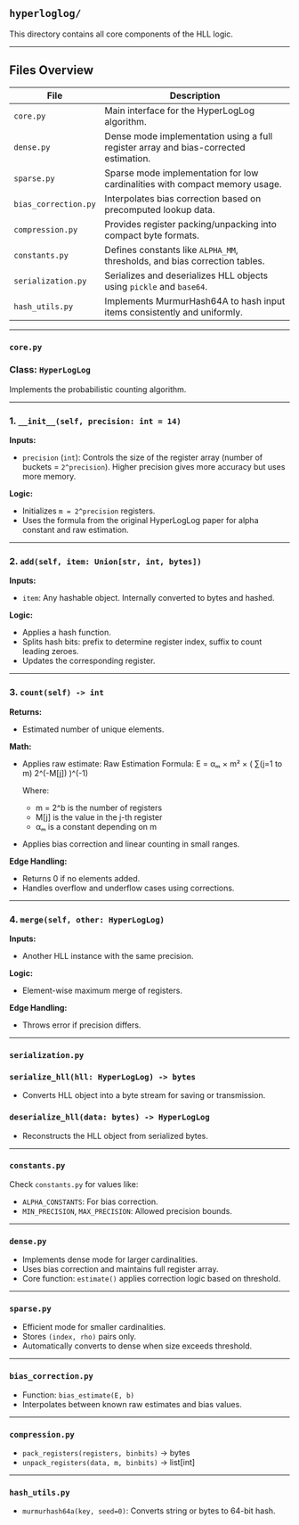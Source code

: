 
##  `hyperloglog/`

This directory contains all core components of the HLL logic.

---

## Files Overview

| File                | Description |
|---------------------|-------------|
| `core.py`           | Main interface for the HyperLogLog algorithm.
| `dense.py`          | Dense mode implementation using a full register array and bias-corrected estimation. |
| `sparse.py`         | Sparse mode implementation for low cardinalities with compact memory usage. |
| `bias_correction.py`| Interpolates bias correction based on precomputed lookup data. |
| `compression.py`    | Provides register packing/unpacking into compact byte formats. |
| `constants.py`      | Defines constants like `ALPHA_MM`, thresholds, and bias correction tables. |
| `serialization.py`  | Serializes and deserializes HLL objects using `pickle` and `base64`. |
| `hash_utils.py`     | Implements MurmurHash64A to hash input items consistently and uniformly. |

---

### `core.py`

### Class: `HyperLogLog`

Implements the probabilistic counting algorithm.

---

### 1. **`__init__(self, precision: int = 14)`**

**Inputs:**
- `precision` (`int`): Controls the size of the register array (number of buckets = `2^precision`). Higher precision gives more accuracy but uses more memory.

**Logic:**
- Initializes `m = 2^precision` registers.
- Uses the formula from the original HyperLogLog paper for alpha constant and raw estimation.


---

### 2. **`add(self, item: Union[str, int, bytes])`**

**Inputs:**
- `item`: Any hashable object. Internally converted to bytes and hashed.

**Logic:**
- Applies a hash function.
- Splits hash bits: prefix to determine register index, suffix to count leading zeroes.
- Updates the corresponding register.

---

### 3. **`count(self) -> int`**

**Returns:**
- Estimated number of unique elements.

**Math:**
- Applies raw estimate:
    Raw Estimation Formula:
    E = αₘ × m² × ( ∑(j=1 to m) 2^(-M[j]) )^(-1)
    
    Where:
    - m = 2^b is the number of registers
    - M[j] is the value in the j-th register
    - αₘ is a constant depending on m

- Applies bias correction and linear counting in small ranges.

**Edge Handling:**
- Returns 0 if no elements added.
- Handles overflow and underflow cases using corrections.

---

### 4. **`merge(self, other: HyperLogLog)`**

**Inputs:**
- Another HLL instance with the same precision.

**Logic:**
- Element-wise maximum merge of registers.

**Edge Handling:**
- Throws error if precision differs.

---

### `serialization.py`

### `serialize_hll(hll: HyperLogLog) -> bytes`
- Converts HLL object into a byte stream for saving or transmission.

### `deserialize_hll(data: bytes) -> HyperLogLog`
- Reconstructs the HLL object from serialized bytes.

---

### `constants.py`

Check `constants.py` for values like:
- `ALPHA_CONSTANTS`: For bias correction.
- `MIN_PRECISION`, `MAX_PRECISION`: Allowed precision bounds.

---

### `dense.py`
- Implements dense mode for larger cardinalities.
- Uses bias correction and maintains full register array.
- Core function: `estimate()` applies correction logic based on threshold.

---

### `sparse.py`
- Efficient mode for smaller cardinalities.
- Stores `(index, rho)` pairs only.
- Automatically converts to dense when size exceeds threshold.

---

### `bias_correction.py`
- Function: `bias_estimate(E, b)`
- Interpolates between known raw estimates and bias values.

---

### `compression.py`
- `pack_registers(registers, binbits)` → bytes
- `unpack_registers(data, m, binbits)` → list[int]

---

### `hash_utils.py`
- `murmurhash64a(key, seed=0)`: Converts string or bytes to 64-bit hash.




